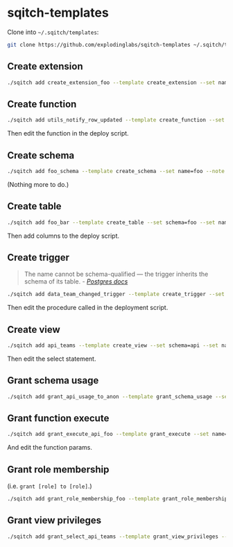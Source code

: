 # sqitch-templates

Clone into `~/.sqitch/templates`:
```sh
git clone https://github.com/explodinglabs/sqitch-templates ~/.sqitch/templates
```

## Create extension

```sh
./sqitch add create_extension_foo --template create_extension --set name=foo --note 'Create extension foo'
```

## Create function

```sh
./sqitch add utils_notify_row_updated --template create_function --set schema=utils --set name=notify_row_updated --note 'Add utils.notify_row_updated function'
```

Then edit the function in the deploy script.

## Create schema

```sh
./sqitch add foo_schema --template create_schema --set name=foo --note 'Add foo schema'
```

(Nothing more to do.)

## Create table

```sh
./sqitch add foo_bar --template create_table --set schema=foo --set name=bar --note 'Add foo.bar table'
```

Then add columns to the deploy script.

## Create trigger

<blockquote>
The name cannot be schema-qualified — the trigger inherits the schema of its
table. - <cite><a href="https://www.postgresql.org/docs/9.5/static/sql-createtrigger.html">Postgres docs</a></cite>
</blockquote>

```sh
./sqitch add data_team_changed_trigger --template create_trigger --set table_schema=data --set table_name=team --set trigger_name=team_changed --note 'Add data.team_changed trigger'
```

Then edit the procedure called in the deployment script.

## Create view

```sh
./sqitch add api_teams --template create_view --set schema=api --set name=teams --note 'Add api.teams view'
```

Then edit the select statement.

## Grant schema usage

```sh
./sqitch add grant_api_usage_to_anon --template grant_schema_usage --set schema=api --set role=anon --note 'Grant usage on api schema to anon'
```

## Grant function execute

```sh
./sqitch add grant_execute_api_foo --template grant_execute --set name=api.login --set role=web_user --note 'Grant execute on api.login to web_user'
```

And edit the function params.

## Grant role membership

(i.e. `grant [role] to [role]`.)

```sh
./sqitch add grant_role_membership_foo --template grant_role_membership --set from_role=web_user --set role=authenticator --note 'Grant web_user to authenticator'
```

## Grant view privileges

```sh
./sqitch add grant_select_api_teams --template grant_view_privileges --set type=select --set schema=api --set table=teams --set role=web_user --note 'Grant select on api.teams to web_user'
```
